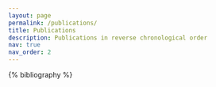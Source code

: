 ```yaml
---
layout: page
permalink: /publications/
title: Publications
description: Publications in reverse chronological order
nav: true
nav_order: 2
---
```


<!-- _pages/publications.md -->
<div class="publications">

{% bibliography %}

</div>
